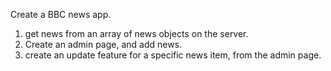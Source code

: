Create a BBC news app.

1. get news from an array of news objects on the server.
2. Create an admin page, and add news.
3. create an update feature for a specific news item, from the admin page.
